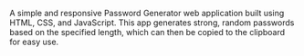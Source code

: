 A simple and responsive Password Generator web application built using HTML, CSS, and JavaScript. This app generates strong, random passwords based on the specified length, which can then be copied to the clipboard for easy use.
